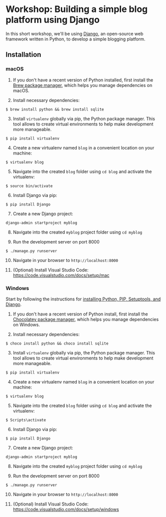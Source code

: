 # Workshop: Building a simple blog platform using Django 

In this short workshop, we'll be using [Django](https://www.djangoproject.com), an open-source web framework written in Python, to develop a simple blogging platform. 

## Installation 

### macOS 

1. If you don't have a recent version of Python installed, first install the [Brew package manager](http://brew.sh/), which helps you manage dependencies on macOS.

2. Install necessary dependencies: 
  
  `$ brew install python && brew install sqlite`

3. Install `virtualenv` globally via pip, the Python package manager. This tool allows to create virtual environments to help make development more manageable. 

  `$ pip install virtualenv`

4. Create a new virtualenv named `blog` in a convenient location on your machine:

  `$ virtualenv blog`

5. Navigate into the created `blog` folder using `cd blog` and activate the virtualenv:

  `$ source bin/activate`

6. Install Django via pip:

  `$ pip install Django`

7. Create a new Django project: 

  `django-admin startproject myblog`

8. Navigate into the created `myblog` project folder using `cd myblog`

9. Run the development server on port 8000

  `$ ./manage.py runserver`

10. Navigate in your browser to `http://localhost:8000`

11. (Optional) Install Visual Studio Code: https://code.visualstudio.com/docs/setup/mac

### Windows

Start by following the instructions for [installing Python, PIP, Setuptools, and Django](https://docs.djangoproject.com/en/1.11/howto/windows/).

1. If you don't have a recent version of Python install, first install the [Chocolatey package manager](https://chocolatey.org), which helps you manage dependencies on Windows. 

2. Install necessary dependencies: 
  
  `$ choco install python && choco install sqlite`

3. Install `virtualenv` globally via pip, the Python package manager. This tool allows to create virtual environments to help make development more manageable. 

  `$ pip install virtualenv`

4. Create a new virtualenv named `blog` in a convenient location on your machine:

  `$ virtualenv blog`

5. Navigate into the created `blog` folder using `cd blog` and activate the virtualenv:

  `$ Scripts\activate`

6. Install Django via pip:

  `$ pip install Django`
  
7. Create a new Django project: 

  `django-admin startproject myblog`

8. Navigate into the created `myblog` project folder using `cd myblog`

9. Run the development server on port 8000

  `$ ./manage.py runserver`

10. Navigate in your browser to `http://localhost:8000`

11. (Optional) Install Visual Studio Code: https://code.visualstudio.com/docs/setup/windows

